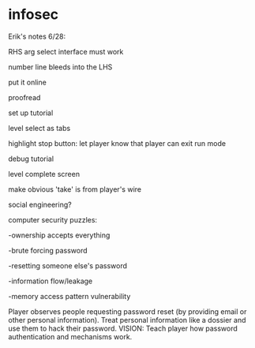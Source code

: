 # infosec

Erik's notes 6/28:

RHS arg select interface must work

number line bleeds into the LHS

put it online

proofread

set up tutorial

level select as tabs

highlight stop button: let player know that player can exit run mode

debug tutorial

level complete screen

make obvious 'take' is from player's wire

social engineering?

computer security puzzles:

-ownership accepts everything

-brute forcing password

-resetting someone else's password

-information flow/leakage

-memory access pattern vulnerability

Player observes people requesting password reset (by providing email or other personal information). Treat personal information like a dossier and use them to hack their password. VISION: Teach player how password authentication and mechanisms work.
